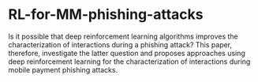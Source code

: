 # RL-for-MM-phishing-attacks
Is it possible that deep reinforcement learning algorithms improves 
the characterization of interactions during a phishing attack?
This paper, therefore, investigate the latter question and proposes approaches using deep reinforcement
learning for the characterization of interactions during mobile payment phishing attacks.
